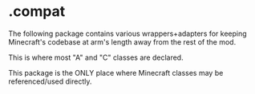 # .compat

The following package contains various wrappers+adapters for keeping Minecraft's codebase at arm's length away from the rest of the mod.

This is where most "A" and "C" classes are declared.

This package is the ONLY place where Minecraft classes may be referenced/used directly.